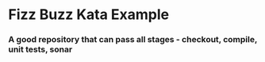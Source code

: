 # Fizz Buzz Kata Example

### A good repository that can pass all stages - checkout, compile, unit tests, sonar
